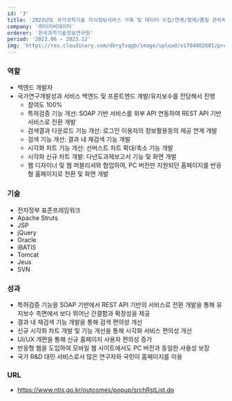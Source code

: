 ```yaml
---
id: '3'
title: '2023년도 국가과학기술 지식정보서비스 구축 및 데이터 수집/연계/정제/품질 관리체계 구축'
company: '㈜아이비데이타'
orderer: '한국과학기술정보연구원'
period: '2023.06 ~ 2023.12'
img: 'https://res.cloudinary.com/dbrgfvqgb/image/upload/v1704002601/project_3-min_crop_gnxzrz.png'
---
```


### 역할

- 백엔드 개발자
- 국가연구개발성과 서비스 백엔드 및 프론트엔드 개발/유지보수를 전담해서 진행
  - 참여도 100%
  - 특허검증 기능 개선: SOAP 기반 서비스를 외부 API 연동하여 REST API 기반 서비스로 전환 개발
  - 검색결과 다운로드 기능 개선: 로그인 이용자의 정보활용동의 제공 연계 개발
  - 검색 기능 개선: 결과 내 재검색 기능 개발
  - 시각화 차트 기능 개선: 선버스트 차트 확대/축소 기능 개발
  - 시각화 신규 차트 개발: 다년도과제보고서 기능 및 화면 개발
  - 웹 디자이너 및 웹 퍼블리셔와 협업하여, PC 버전만 지원되던 홈페이지를 반응형 홈페이지로 전환 및 화면 개발

### 기술

- 전자정부 표준프레임워크
- Apache Struts
- JSP
- jQuery
- Oracle
- iBATIS
- Tomcat
- Jeus
- SVN

### 성과

- 특허검증 기능을 SOAP 기반에서 REST API 기반의 서비스로 전환 개발을 통해 유지보수 측면에서 보다 뛰어난 간결함과 확장성을 제공
- 결과 내 재검색 기능 개발을 통해 검색 편의성 개선
- 신규 시각화 차트 개발 및 기능 개선을 통해 시각화 서비스 편의성 개선
- UI/UX 개편을 통해 신규 홈페이지 사용자 편의성 증가
- 반응형 웹을 도입하여 모바일 웹 사이트에서도 PC 버전과 동일한 사용성 보장
- 국가 R&D 대민 서비스로서 많은 연구자와 국민이 홈페이지를 이용

### URL

- https://www.ntis.go.kr/outcomes/popup/srchRstList.do
